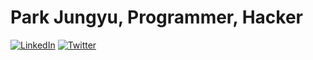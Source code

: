 # Park Jungyu, Programmer, Hacker

[![LinkedIn](https://img.shields.io/badge/linkedin-%230077B5.svg?style=for-the-badge&logo=linkedin&logoColor=white)](https://linkedin.com/in/jkpark0)
[![Twitter](https://img.shields.io/badge/Twitter-%231DA1F2.svg?style=for-the-badge&logo=Twitter&logoColor=white)](https://twitter.com/myjkpark)

<!--
![GitHub followers](https://img.shields.io/github/followers/jkpark?logo=GitHub&style=for-the-badge)

**jkpark/jkpark** is a ✨ _special_ ✨ repository because its `README.md` (this file) appears on your GitHub profile.

Here are some ideas to get you started:

- 🔭 I’m currently working on ...
- 🌱 I’m currently learning ...
- 👯 I’m looking to collaborate on ...
- 🤔 I’m looking for help with ...
- 💬 Ask me about ...
- 📫 How to reach me: ...
- 😄 Pronouns: ...
- ⚡ Fun fact: ...



<img src="https://github-readme-stats.vercel.app/api/top-langs/?username=jkpark&layout=compact&hide=html" alt="jkpark" />

<img src="https://github-readme-stats.vercel.app/api?username=jkpark&show_icons=true" alt="jkpark" />
-->
